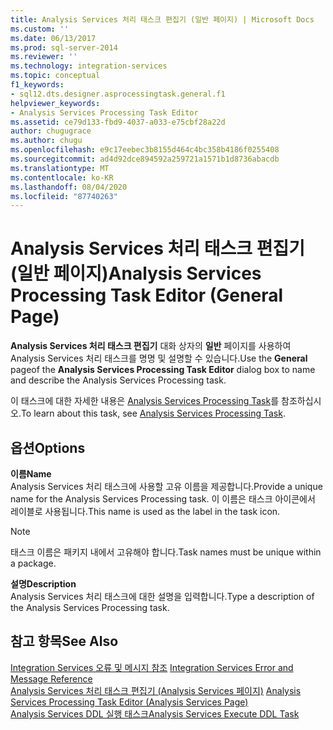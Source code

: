 ```yaml
---
title: Analysis Services 처리 태스크 편집기 (일반 페이지) | Microsoft Docs
ms.custom: ''
ms.date: 06/13/2017
ms.prod: sql-server-2014
ms.reviewer: ''
ms.technology: integration-services
ms.topic: conceptual
f1_keywords:
- sql12.dts.designer.asprocessingtask.general.f1
helpviewer_keywords:
- Analysis Services Processing Task Editor
ms.assetid: ce79d133-fbd9-4037-a033-e75cbf28a22d
author: chugugrace
ms.author: chugu
ms.openlocfilehash: e9c17eebec3b8155d464c4bc358b4186f0255408
ms.sourcegitcommit: ad4d92dce894592a259721a1571b1d8736abacdb
ms.translationtype: MT
ms.contentlocale: ko-KR
ms.lasthandoff: 08/04/2020
ms.locfileid: "87740263"
---
```

# <a name="analysis-services-processing-task-editor-general-page"></a><span data-ttu-id="65980-102">Analysis Services 처리 태스크 편집기(일반 페이지)</span><span class="sxs-lookup"><span data-stu-id="65980-102">Analysis Services Processing Task Editor (General Page)</span></span>
  <span data-ttu-id="65980-103">**Analysis Services 처리 태스크 편집기** 대화 상자의 **일반** 페이지를 사용하여 Analysis Services 처리 태스크를 명명 및 설명할 수 있습니다.</span><span class="sxs-lookup"><span data-stu-id="65980-103">Use the **General** pageof the **Analysis Services Processing Task Editor** dialog box to name and describe the Analysis Services Processing task.</span></span>  
  
 <span data-ttu-id="65980-104">이 태스크에 대한 자세한 내용은 [Analysis Services Processing Task](control-flow/analysis-services-processing-task.md)를 참조하십시오.</span><span class="sxs-lookup"><span data-stu-id="65980-104">To learn about this task, see [Analysis Services Processing Task](control-flow/analysis-services-processing-task.md).</span></span>  
  
## <a name="options"></a><span data-ttu-id="65980-105">옵션</span><span class="sxs-lookup"><span data-stu-id="65980-105">Options</span></span>  
 <span data-ttu-id="65980-106">**이름**</span><span class="sxs-lookup"><span data-stu-id="65980-106">**Name**</span></span>  
 <span data-ttu-id="65980-107">Analysis Services 처리 태스크에 사용할 고유 이름을 제공합니다.</span><span class="sxs-lookup"><span data-stu-id="65980-107">Provide a unique name for the Analysis Services Processing task.</span></span> <span data-ttu-id="65980-108">이 이름은 태스크 아이콘에서 레이블로 사용됩니다.</span><span class="sxs-lookup"><span data-stu-id="65980-108">This name is used as the label in the task icon.</span></span>  
  
> [!NOTE]  
>  <span data-ttu-id="65980-109">태스크 이름은 패키지 내에서 고유해야 합니다.</span><span class="sxs-lookup"><span data-stu-id="65980-109">Task names must be unique within a package.</span></span>  
  
 <span data-ttu-id="65980-110">**설명**</span><span class="sxs-lookup"><span data-stu-id="65980-110">**Description**</span></span>  
 <span data-ttu-id="65980-111">Analysis Services 처리 태스크에 대한 설명을 입력합니다.</span><span class="sxs-lookup"><span data-stu-id="65980-111">Type a description of the Analysis Services Processing task.</span></span>  
  
## <a name="see-also"></a><span data-ttu-id="65980-112">참고 항목</span><span class="sxs-lookup"><span data-stu-id="65980-112">See Also</span></span>  
 <span data-ttu-id="65980-113">[Integration Services 오류 및 메시지 참조](../../2014/integration-services/integration-services-error-and-message-reference.md) </span><span class="sxs-lookup"><span data-stu-id="65980-113">[Integration Services Error and Message Reference](../../2014/integration-services/integration-services-error-and-message-reference.md) </span></span>  
 <span data-ttu-id="65980-114">[Analysis Services 처리 태스크 편집기 &#40;Analysis Services 페이지&#41;](../../2014/integration-services/analysis-services-processing-task-editor-analysis-services-page.md) </span><span class="sxs-lookup"><span data-stu-id="65980-114">[Analysis Services Processing Task Editor &#40;Analysis Services Page&#41;](../../2014/integration-services/analysis-services-processing-task-editor-analysis-services-page.md) </span></span>  
 [<span data-ttu-id="65980-115">Analysis Services DDL 실행 태스크</span><span class="sxs-lookup"><span data-stu-id="65980-115">Analysis Services Execute DDL Task</span></span>](control-flow/analysis-services-execute-ddl-task.md)  
  
  
